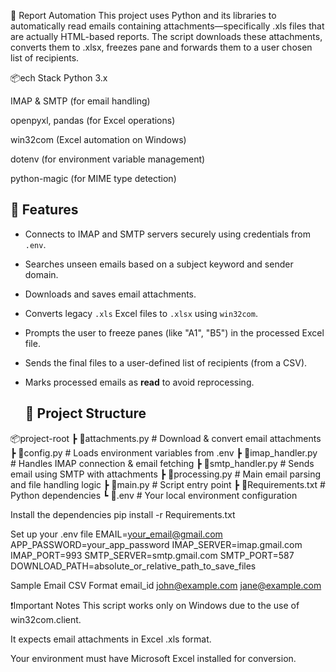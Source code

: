 📩 Report Automation
This project uses Python and its libraries to automatically read emails containing attachments—specifically .xls files that are actually HTML-based reports.
The script downloads these attachments, converts them to .xlsx, freezes pane and forwards them to a user chosen list of recipients.

📦ech Stack
Python 3.x

IMAP & SMTP (for email handling)

openpyxl, pandas (for Excel operations)

win32com (Excel automation on Windows)

dotenv (for environment variable management)

python-magic (for MIME type detection)
## 🚀 Features

- Connects to IMAP and SMTP servers securely using credentials from `.env`.
- Searches unseen emails based on a subject keyword and sender domain.
- Downloads and saves email attachments.
- Converts legacy `.xls` Excel files to `.xlsx` using `win32com`.
- Prompts the user to freeze panes (like "A1", "B5") in the processed Excel file.
- Sends the final files to a user-defined list of recipients (from a CSV).
- Marks processed emails as **read** to avoid reprocessing.

  ## 🧠 Project Structure

📦project-root
┣ 📄attachments.py # Download & convert email attachments
┣ 📄config.py # Loads environment variables from .env
┣ 📄imap_handler.py # Handles IMAP connection & email fetching
┣ 📄smtp_handler.py # Sends email using SMTP with attachments
┣ 📄processing.py # Main email parsing and file handling logic
┣ 📄main.py # Script entry point
┣ 📄Requirements.txt # Python dependencies
┗ 📄.env # Your local environment configuration

Install the dependencies
pip install -r Requirements.txt

Set up your .env file
EMAIL=your_email@gmail.com
APP_PASSWORD=your_app_password
IMAP_SERVER=imap.gmail.com
IMAP_PORT=993
SMTP_SERVER=smtp.gmail.com
SMTP_PORT=587
DOWNLOAD_PATH=absolute_or_relative_path_to_save_files

Sample Email CSV Format
email_id
john@example.com
jane@example.com

❗Important Notes
This script works only on Windows due to the use of win32com.client.

It expects email attachments in Excel .xls format.

Your environment must have Microsoft Excel installed for conversion.

